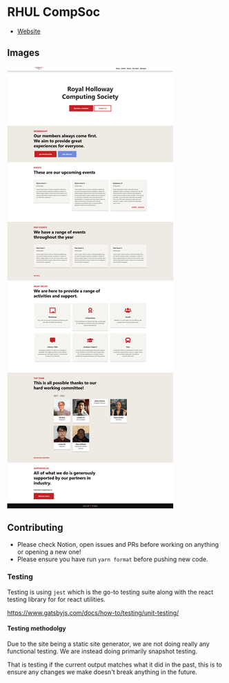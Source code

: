 # RHUL CompSoc

- [Website](https://computingsociety.co.uk/)

## Images

![Full Page Screenshot](.github/fullpage.png)

## Contributing

- Please check Notion, open issues and PRs before working on anything or opening a new one!
- Please ensure you have run `yarn format` before pushing new code.

### Testing

Testing is using `jest` which is the go-to testing suite along with the react testing library for for react utilities.

https://www.gatsbyjs.com/docs/how-to/testing/unit-testing/

#### Testing methodolgy

Due to the site being a static site generator, we are not doing really any functional testing. We are instead doing primarily snapshot testing.

That is testing if the current output matches what it did in the past, this is to ensure any changes we make doesn't break anything in the future.
